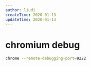 ```yaml
---
author: liudi
createTime: 2020-01-13
updateTime: 2020-01-13
---
```


# chromium debug

```bash
chrome --remote-debugging-port=9222
```

